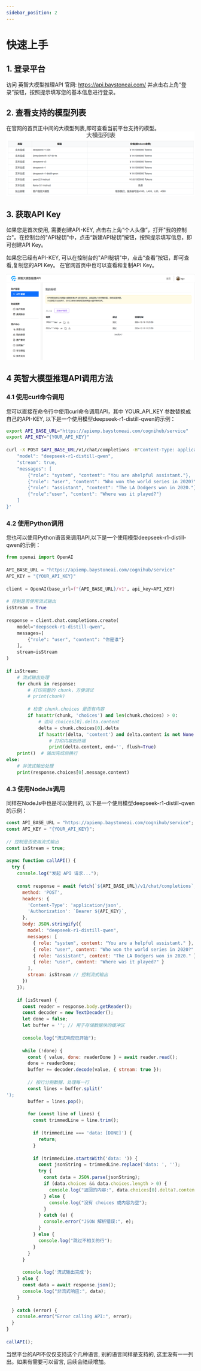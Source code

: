 ```yaml
---
sidebar_position: 2
---
```


# 快速上手

## 1. 登录平台

访问 英智大模型推理API 官网: https://api.baystoneai.com/  并点击右上角“登录”按钮，按照提示填写您的基本信息进行登录。


## 2. 查看支持的模型列表

在官网的首页正中间的大模型列表,即可查看当前平台支持的模型。
![models](./img/models.png)


## 3. 获取API Key

如果您是首次使用, 需要创建API-KEY, 点击右上角“个人头像”，打开"我的控制台"。在控制台的"API秘钥"中，点击“新建API秘钥”按钮，按照提示填写信息，即可创建API Key。

如果您已经有API-KEY, 可以在控制台的"API秘钥"中，点击“查看”按钮，即可查看,复制您的API Key。 在官网首页中也可以查看和复制API Key。

![api-key](./img/api-key.png)

## 4 英智大模型推理API调用方法

### 4.1 使用curl命令调用

您可以直接在命令行中使用curl命令调用API，其中 YOUR_API_KEY 参数替换成自己的API-KEY, 以下是一个使用模型deepseek-r1-distill-qwen的示例： 

```sh
export API_BASE_URL="https://apiemp.baystoneai.com/cognihub/service"
export API_KEY="{YOUR_API_KEY}"

curl -X POST $API_BASE_URL/v1/chat/completions -H"Content-Type: application/json" -H "Authorization: Bearer $API_KEY" -d '{
    "model": "deepseek-r1-distill-qwen",
    "stream": true,
    "messages": [
        {"role": "system", "content": "You are ahelpful assistant."},
        {"role": "user", "content": "Who won the world series in 2020?"},
        {"role": "assistant", "content": "The LA Dodgers won in 2020."},
        {"role":"user", "content": "Where was it played?"}
    ]
}'
```

### 4.2 使用Python调用
您也可以使用Python语音来调用API,以下是一个使用模型deepseek-r1-distill-qwen的示例：
```python
from openai import OpenAI

API_BASE_URL = "https://apiemp.baystoneai.com/cognihub/service"
API_KEY = "{YOUR_API_KEY}"

client = OpenAI(base_url=f"{API_BASE_URL}/v1", api_key=API_KEY)

# 控制是否使用流式输出
isStream = True

response = client.chat.completions.create(
    model="deepseek-r1-distill-qwen",
    messages=[
        {"role": "user", "content": "你是谁"}
    ],
    stream=isStream
)

if isStream:
    # 流式输出处理
    for chunk in response:
        # 打印完整的 chunk，方便调试
        # print(chunk)

        # 检查 chunk.choices 是否有内容
        if hasattr(chunk, 'choices') and len(chunk.choices) > 0:
            # 访问 choices[0].delta.content
            delta = chunk.choices[0].delta
            if hasattr(delta, 'content') and delta.content is not None:
                # 打印内容到终端
                print(delta.content, end='', flush=True)
    print()  # 输出完成后换行
else:
    # 非流式输出处理
    print(response.choices[0].message.content)
```

### 4.3 使用NodeJs调用
同样在NodeJs中也是可以使用的, 以下是一个使用模型deepseek-r1-distill-qwen的示例：
```javascript
const API_BASE_URL = "https://apiemp.baystoneai.com/cognihub/service";
const API_KEY = "{YOUR_API_KEY}";

// 控制是否使用流式输出
const isStream = true;

async function callAPI() {
  try {
    console.log("发起 API 请求...");

    const response = await fetch(`${API_BASE_URL}/v1/chat/completions`, {
      method: 'POST',
      headers: {
        'Content-Type': 'application/json',
        'Authorization': `Bearer ${API_KEY}`,
      },
      body: JSON.stringify({
        model: "deepseek-r1-distill-qwen",
        messages: [
          { role: "system", content: "You are a helpful assistant." },
          { role: "user", content: "Who won the world series in 2020?" },
          { role: "assistant", content: "The LA Dodgers won in 2020." },
          { role: "user", content: "Where was it played?" }
        ],
        stream: isStream // 控制流式输出
      })
    });

    if (isStream) {
      const reader = response.body.getReader();
      const decoder = new TextDecoder();
      let done = false;
      let buffer = ''; // 用于存储数据块的缓冲区

      console.log("流式响应已开始");

      while (!done) {
        const { value, done: readerDone } = await reader.read();
        done = readerDone;
        buffer += decoder.decode(value, { stream: true });

        // 按行分割数据，处理每一行
        const lines = buffer.split('
');
        buffer = lines.pop(); 

        for (const line of lines) {
          const trimmedLine = line.trim();

          if (trimmedLine === 'data: [DONE]') {
            return;
          }

          if (trimmedLine.startsWith('data: ')) {
            const jsonString = trimmedLine.replace('data: ', '');
            try {
              const data = JSON.parse(jsonString);
              if (data.choices && data.choices.length > 0) {
                console.log("返回的内容:", data.choices[0].delta?.content || '');
              } else {
                console.log("没有 choices 或内容为空");
              }
            } catch (e) {
              console.error("JSON 解析错误:", e);
            }
          } else {
            console.log("跳过不相关的行");
          }
        }
      }

      console.log('流式输出完成');
    } else {
      const data = await response.json();
      console.log("非流式响应:", data);
    }

  } catch (error) {
    console.error("Error calling API:", error);
  }
}

callAPI();
```
当然平台的API不仅仅支持这个几种语言, 别的语言同样是支持的, 这里没有一一列出。如果有需要可以留言, 后续会陆续增加。